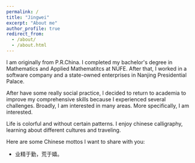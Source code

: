```yaml
---
permalink: /
title: "Jingwei"
excerpt: "About me"
author_profile: true
redirect_from: 
  - /about/
  - /about.html
---
```


I am originally from P.R.China. I completed my bachelor's degree in Mathematics and Applied Mathematitcs at NUFE. After that, I worked in a software company and a state-owned enterprises in Nanjing Presidential Palace.

After have some really social practice, I decided to return to academia to improve my comprehensive skills because I experienced several challenges. Broadly, I am interested in many areas. More specifically, I am interested.

Life is colorful and without certain patterns. I enjoy chinese calligraphy, learning about different cultures and traveling.

Here are some Chinese mottos I want to share with you:

* 业精于勤，荒于嬉。
